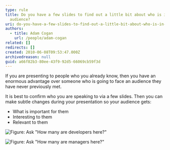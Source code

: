 ```yaml
---
type: rule
title: Do you have a few slides to find out a little bit about who is in your
  audience?
uri: do-you-have-a-few-slides-to-find-out-a-little-bit-about-who-is-in-your-audience
authors:
  - title: Adam Cogan
    url: /people/adam-cogan
related: []
redirects: []
created: 2010-06-08T09:53:47.000Z
archivedreason: null
guid: a66f82b3-80ee-43f9-92d5-66069cb59f3d
---
```

If you are presenting to people who you already know, then you have an enormous advantage over someone who is going to face an audience they have never previously met.  

<!--endintro-->

It is best to confirm who you are speaking to via a few slides. Then you can make subtle changes during your presentation so your audience gets:

* What is important for them
* Interesting to them
* Relevant to them

![Figure: Ask "How many are developers here?"](developers.jpg)

![Figure: Ask "How many are managers here?"](managers.jpg)
